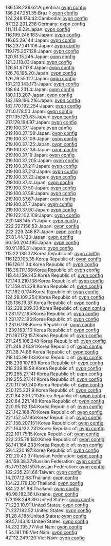 186.158.236.62:Argentina: [ovpn config](vpn/186_158_236_62.ovpn)  
186.247.251.35:Brazil: [ovpn config](vpn/186_247_251_35.ovpn)  
124.248.178.42:Cambodia: [ovpn config](vpn/124_248_178_42.ovpn)  
87.122.201.238:Germany: [ovpn config](vpn/87_122_201_238.ovpn)  
111.111.6.22:Japan: [ovpn config](vpn/111_111_6_22.ovpn)  
116.199.246.183:Japan: [ovpn config](vpn/116_199_246_183.ovpn)  
116.65.29.144:Japan: [ovpn config](vpn/116_65_29_144.ovpn)  
118.237.241.108:Japan: [ovpn config](vpn/118_237_241_108.ovpn)  
119.175.207.128:Japan: [ovpn config](vpn/119_175_207_128.ovpn)  
120.51.15.245:Japan: [ovpn config](vpn/120_51_15_245.ovpn)  
121.3.118.83:Japan: [ovpn config](vpn/121_3_118_83.ovpn)  
126.51.97.178:Japan: [ovpn config](vpn/126_51_97_178.ovpn)  
126.76.195.20:Japan: [ovpn config](vpn/126_76_195_20.ovpn)  
126.79.55.127:Japan: [ovpn config](vpn/126_79_55_127.ovpn)  
131.213.143.173:Japan: [ovpn config](vpn/131_213_143_173.ovpn)  
138.64.231.4:Japan: [ovpn config](vpn/138_64_231_4.ovpn)  
180.1.13.207:Japan: [ovpn config](vpn/180_1_13_207.ovpn)  
182.168.196.216:Japan: [ovpn config](vpn/182_168_196_216.ovpn)  
182.170.192.254:Japan: [ovpn config](vpn/182_170_192_254.ovpn)  
211.0.178.50:Japan: [ovpn config](vpn/211_0_178_50.ovpn)  
211.135.120.83:Japan: [ovpn config](vpn/211_135_120_83.ovpn)  
217.178.194.97:Japan: [ovpn config](vpn/217_178_194_97.ovpn)  
219.100.37.1:Japan: [ovpn config](vpn/219_100_37_1.ovpn)  
219.100.37.108:Japan: [ovpn config](vpn/219_100_37_108.ovpn)  
219.100.37.109:Japan: [ovpn config](vpn/219_100_37_109.ovpn)  
219.100.37.125:Japan: [ovpn config](vpn/219_100_37_125.ovpn)  
219.100.37.138:Japan: [ovpn config](vpn/219_100_37_138.ovpn)  
219.100.37.19:Japan: [ovpn config](vpn/219_100_37_19.ovpn)  
219.100.37.205:Japan: [ovpn config](vpn/219_100_37_205.ovpn)  
219.100.37.211:Japan: [ovpn config](vpn/219_100_37_211.ovpn)  
219.100.37.213:Japan: [ovpn config](vpn/219_100_37_213.ovpn)  
219.100.37.22:Japan: [ovpn config](vpn/219_100_37_22.ovpn)  
219.100.37.4:Japan: [ovpn config](vpn/219_100_37_4.ovpn)  
219.100.37.50:Japan: [ovpn config](vpn/219_100_37_50.ovpn)  
219.100.37.58:Japan: [ovpn config](vpn/219_100_37_58.ovpn)  
219.100.37.67:Japan: [ovpn config](vpn/219_100_37_67.ovpn)  
219.100.37.7:Japan: [ovpn config](vpn/219_100_37_7.ovpn)  
219.100.37.90:Japan: [ovpn config](vpn/219_100_37_90.ovpn)  
219.122.102.109:Japan: [ovpn config](vpn/219_122_102_109.ovpn)  
220.148.145.71:Japan: [ovpn config](vpn/220_148_145_71.ovpn)  
222.227.156.53:Japan: [ovpn config](vpn/222_227_156_53.ovpn)  
222.229.248.87:Japan: [ovpn config](vpn/222_229_248_87.ovpn)  
27.81.44.123:Japan: [ovpn config](vpn/27_81_44_123.ovpn)  
60.150.204.195:Japan: [ovpn config](vpn/60_150_204_195.ovpn)  
60.91.186.31:Japan: [ovpn config](vpn/60_91_186_31.ovpn)  
115.22.139.37:Korea Republic of: [ovpn config](vpn/115_22_139_37.ovpn)  
116.123.105.35:Korea Republic of: [ovpn config](vpn/116_123_105_35.ovpn)  
116.126.11.34:Korea Republic of: [ovpn config](vpn/116_126_11_34.ovpn)  
118.36.111.168:Korea Republic of: [ovpn config](vpn/118_36_111_168.ovpn)  
118.44.159.245:Korea Republic of: [ovpn config](vpn/118_44_159_245.ovpn)  
121.143.210.138:Korea Republic of: [ovpn config](vpn/121_143_210_138.ovpn)  
121.159.41.228:Korea Republic of: [ovpn config](vpn/121_159_41_228.ovpn)  
121.162.0.174:Korea Republic of: [ovpn config](vpn/121_162_0_174.ovpn)  
124.28.109.254:Korea Republic of: [ovpn config](vpn/124_28_109_254.ovpn)  
125.136.19.37:Korea Republic of: [ovpn config](vpn/125_136_19_37.ovpn)  
182.228.209.33:Korea Republic of: [ovpn config](vpn/182_228_209_33.ovpn)  
1.231.172.195:Korea Republic of: [ovpn config](vpn/1_231_172_195.ovpn)  
1.231.172.195:Korea Republic of: [ovpn config](vpn/1_231_172_195.ovpn)  
1.231.67.98:Korea Republic of: [ovpn config](vpn/1_231_67_98.ovpn)  
1.239.163.110:Korea Republic of: [ovpn config](vpn/1_239_163_110.ovpn)  
211.187.172.157:Korea Republic of: [ovpn config](vpn/211_187_172_157.ovpn)  
211.245.108.248:Korea Republic of: [ovpn config](vpn/211_245_108_248.ovpn)  
211.248.218.91:Korea Republic of: [ovpn config](vpn/211_248_218_91.ovpn)  
211.38.74.88:Korea Republic of: [ovpn config](vpn/211_38_74_88.ovpn)  
218.145.99.133:Korea Republic of: [ovpn config](vpn/218_145_99_133.ovpn)  
218.239.107.83:Korea Republic of: [ovpn config](vpn/218_239_107_83.ovpn)  
218.239.18.59:Korea Republic of: [ovpn config](vpn/218_239_18_59.ovpn)  
219.255.27.141:Korea Republic of: [ovpn config](vpn/219_255_27_141.ovpn)  
219.255.27.141:Korea Republic of: [ovpn config](vpn/219_255_27_141.ovpn)  
220.117.50.240:Korea Republic of: [ovpn config](vpn/220_117_50_240.ovpn)  
220.125.231.9:Korea Republic of: [ovpn config](vpn/220_125_231_9.ovpn)  
220.84.200.210:Korea Republic of: [ovpn config](vpn/220_84_200_210.ovpn)  
220.84.221.140:Korea Republic of: [ovpn config](vpn/220_84_221_140.ovpn)  
220.95.112.134:Korea Republic of: [ovpn config](vpn/220_95_112_134.ovpn)  
221.142.168.78:Korea Republic of: [ovpn config](vpn/221_142_168_78.ovpn)  
221.152.57.195:Korea Republic of: [ovpn config](vpn/221_152_57_195.ovpn)  
221.158.207.151:Korea Republic of: [ovpn config](vpn/221_158_207_151.ovpn)  
221.164.122.231:Korea Republic of: [ovpn config](vpn/221_164_122_231.ovpn)  
222.101.75.15:Korea Republic of: [ovpn config](vpn/222_101_75_15.ovpn)  
222.235.78.180:Korea Republic of: [ovpn config](vpn/222_235_78_180.ovpn)  
58.141.164.233:Korea Republic of: [ovpn config](vpn/58_141_164_233.ovpn)  
59.4.220.197:Korea Republic of: [ovpn config](vpn/59_4_220_197.ovpn)  
212.20.43.37:Russian Federation: [ovpn config](vpn/212_20_43_37.ovpn)  
94.158.38.37:Russian Federation: [ovpn config](vpn/94_158_38_37.ovpn)  
95.179.126.159:Russian Federation: [ovpn config](vpn/95_179_126_159.ovpn)  
182.235.231.66:Taiwan: [ovpn config](vpn/182_235_231_66.ovpn)  
14.207.12.68:Thailand: [ovpn config](vpn/14_207_12_68.ovpn)  
184.22.179.130:Thailand: [ovpn config](vpn/184_22_179_130.ovpn)  
184.22.91.88:Thailand: [ovpn config](vpn/184_22_91_88.ovpn)  
46.98.182.36:Ukraine: [ovpn config](vpn/46_98_182_36.ovpn)  
173.198.248.39:United States: [ovpn config](vpn/173_198_248_39.ovpn)  
71.223.10.91:United States: [ovpn config](vpn/71_223_10_91.ovpn)  
71.237.182.52:United States: [ovpn config](vpn/71_237_182_52.ovpn)  
81.28.4.185:United States: [ovpn config](vpn/81_28_4_185.ovpn)  
99.57.143.10:United States: [ovpn config](vpn/99_57_143_10.ovpn)  
14.232.195.77:Viet Nam: [ovpn config](vpn/14_232_195_77.ovpn)  
1.54.181.116:Viet Nam: [ovpn config](vpn/1_54_181_116.ovpn)  
42.112.249.120:Viet Nam: [ovpn config](vpn/42_112_249_120.ovpn)  
